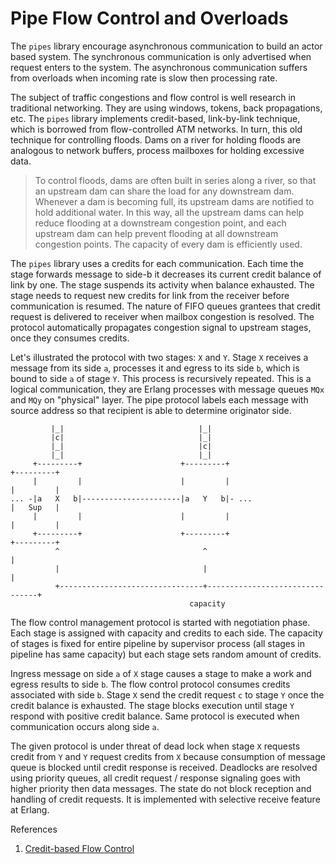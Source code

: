# Pipe Flow Control and Overloads

The `pipes` library encourage asynchronous communication to build an actor based system. The synchronous communication is only advertised when request enters to the system. The asynchronous communication suffers 
from overloads when incoming rate is slow then processing rate.

The subject of traffic congestions and flow control is well research in traditional networking. They are using windows, tokens, back propagations, etc. The `pipes` library implements credit-based, link-by-link technique, which is borrowed from flow-controlled ATM networks. In turn, this old technique for controlling floods. Dams on a river for holding floods are analogous to network buffers, process mailboxes for holding excessive data.

> To control floods, dams are often built in series along a river, so that an upstream dam can share the load for any downstream dam. Whenever a dam is becoming full, its upstream dams are notified to hold additional water. In this way, all the upstream dams can help reduce flooding at a downstream congestion point, and each upstream dam can help prevent flooding at all downstream congestion points. The capacity of every dam is efficiently used.

The `pipes` library uses a credits for each communication. Each time the stage forwards message to side-b it decreases its current credit balance of link by one. The stage suspends its activity when balance exhausted. The stage needs to request new credits for link from the receiver before communication is resumed. The nature of FIFO queues grantees that credit request is delivered to receiver when mailbox congestion is resolved. The protocol automatically propagates congestion signal to upstream stages, once they consumes credits.


Let's illustrated the protocol with two stages: `X` and `Y`. Stage `X` receives a message from its side `a`, processes it and egress to its side `b`, which is bound to side `a` of stage `Y`. This process is recursively repeated. This is a logical communication, they are Erlang processes with message queues `MQx` and `MQy` on "physical" layer. The pipe protocol labels each message with source address so that recipient is able to determine originator side.  


```      MQx                              MQy
         |_|                              |_|
         |c|                              |_|
         |_|                              |c|
         |_|                              |_|
     +---------+                      +---------+                      +---------+
     |         |                      |         |                      |         |
... -|a   X   b|----------------------|a   Y   b|- ...                 |   Sup   |
     |         |                      |         |                      |         |
     +---------+                      +---------+                      +---------+
          ^                                ^                                |
          |                                |                                |
          +--------------------------------+--------------------------------+
                                        capacity 
```

The flow control management protocol is started with negotiation phase. Each stage is assigned with capacity and credits to each side. The capacity of stages is fixed for entire pipeline by supervisor process (all stages in pipeline has same capacity) but each stage sets random amount of credits. 

Ingress message on side `a` of `X` stage causes a stage to make a work and egress results to side `b`. The flow control protocol consumes credits associated with side `b`. Stage `X` send the credit request `c` to stage `Y` once the credit balance is exhausted. The stage blocks execution until stage `Y` respond with positive credit balance. Same protocol is executed when communication occurs along side `a`.

The given protocol is under threat of dead lock when stage `X` requests credit from `Y` and `Y` request credits from `X` because consumption of message queue is blocked until credit response is received. Deadlocks are resolved using priority queues, all credit request / response signaling goes with higher priority then data messages. The state do not block reception and handling of credit requests. It is implemented with selective receive feature at Erlang.

References

1. [Credit-based Flow Control](https://www.nap.edu/read/5769/chapter/4)

